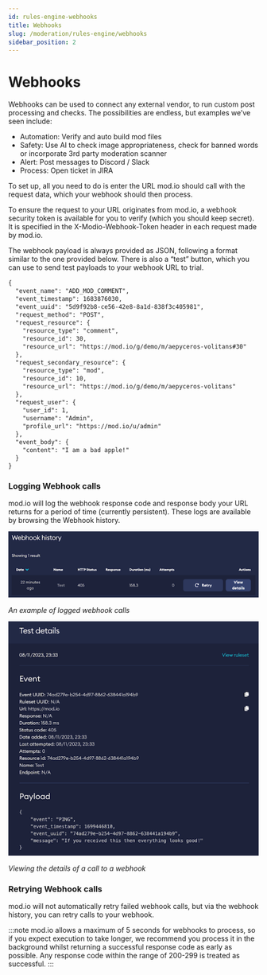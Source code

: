 ```yaml
---
id: rules-engine-webhooks
title: Webhooks
slug: /moderation/rules-engine/webhooks
sidebar_position: 2
---
```


# Webhooks

Webhooks can be used to connect any external vendor, to run custom post processing and checks. The possibilities are endless, but examples we’ve seen include:

* Automation: Verify and auto build mod files
* Safety: Use AI to check image appropriateness, check for banned words or incorporate 3rd party moderation scanner
* Alert: Post messages to Discord / Slack
* Process: Open ticket in JIRA

To set up, all you need to do is enter the URL mod.io should call with the request data, which your webhook should then process.

To ensure the request to your URL originates from mod.io, a webhook security token is available for you to verify (which you should keep secret). It is specified in the X-Modio-Webhook-Token header in each request made by mod.io.

The webhook payload is always provided as JSON, following a format similar to the one provided below. There is also a “test” button, which you can use to send test payloads to your webhook URL to trial.

```
{
  "event_name": "ADD_MOD_COMMENT",
  "event_timestamp": 1683876030,
  "event_uuid": "5d9f92b8-ce56-42e8-8a1d-838f3c405981",
  "request_method": "POST",
  "request_resource": {
    "resource_type": "comment",
    "resource_id": 30,
    "resource_url": "https://mod.io/g/demo/m/aepyceros-volitans#30"
  },
  "request_secondary_resource": {
    "resource_type": "mod",
    "resource_id": 10,
    "resource_url": "https://mod.io/g/demo/m/aepyceros-volitans"
  },
  "request_user": {
    "user_id": 1,
    "username": "Admin",
    "profile_url": "https://mod.io/u/admin"
  },
  "event_body": {
    "content": "I am a bad apple!"
  }
}
```

### Logging Webhook calls

mod.io will log the webhook response code and response body your URL returns for a period of time (currently persistent). These logs are available by browsing the Webhook history.

![Rules Engine webhooks](images/webhook-history.png)

_An example of logged webhook calls_

![Rules Engine webhook details](images/webhook-details.png)

_Viewing the details of a call to a webhook_

### Retrying Webhook calls

mod.io will not automatically retry failed webhook calls, but via the webhook history, you can retry calls to your webhook.

:::note mod.io allows a maximum of 5 seconds for webhooks to process, so if you expect execution to take longer, we recommend you process it in the background whilst returning a successful response code as early as possible. Any response code within the range of 200-299 is treated as successful.
:::